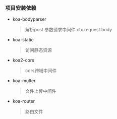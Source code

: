 ### 项目安装依赖
- koa-bodyparser
    > 解析post 参数请求中间件  ctx.request.body
- koa-static
    > 访问静态资源
- koa2-cors
    > cors跨域中间件
- koa-multer
    > 文件上传中间件
- koa-router
    > 路由文件

